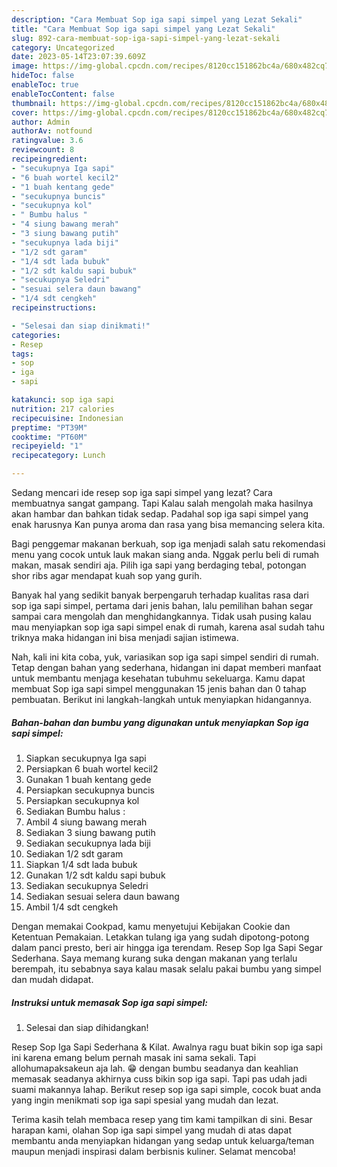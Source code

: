 ```yaml
---
description: "Cara Membuat Sop iga sapi simpel yang Lezat Sekali"
title: "Cara Membuat Sop iga sapi simpel yang Lezat Sekali"
slug: 892-cara-membuat-sop-iga-sapi-simpel-yang-lezat-sekali
category: Uncategorized
date: 2023-05-14T23:07:39.609Z
image: https://img-global.cpcdn.com/recipes/8120cc151862bc4a/680x482cq70/sop-iga-sapi-simpel-foto-resep-utama.jpg
hideToc: false
enableToc: true
enableTocContent: false
thumbnail: https://img-global.cpcdn.com/recipes/8120cc151862bc4a/680x482cq70/sop-iga-sapi-simpel-foto-resep-utama.jpg
cover: https://img-global.cpcdn.com/recipes/8120cc151862bc4a/680x482cq70/sop-iga-sapi-simpel-foto-resep-utama.jpg
author: Admin
authorAv: notfound
ratingvalue: 3.6
reviewcount: 8
recipeingredient:
- "secukupnya Iga sapi"
- "6 buah wortel kecil2"
- "1 buah kentang gede"
- "secukupnya buncis"
- "secukupnya kol"
- " Bumbu halus "
- "4 siung bawang merah"
- "3 siung bawang putih"
- "secukupnya lada biji"
- "1/2 sdt garam"
- "1/4 sdt lada bubuk"
- "1/2 sdt kaldu sapi bubuk"
- "secukupnya Seledri"
- "sesuai selera daun bawang"
- "1/4 sdt cengkeh"
recipeinstructions:

- "Selesai dan siap dinikmati!"
categories:
- Resep
tags:
- sop
- iga
- sapi

katakunci: sop iga sapi 
nutrition: 217 calories
recipecuisine: Indonesian
preptime: "PT39M"
cooktime: "PT60M"
recipeyield: "1"
recipecategory: Lunch

---
```



Sedang mencari ide resep sop iga sapi simpel yang lezat? Cara membuatnya sangat gampang. Tapi Kalau salah mengolah maka hasilnya akan hambar dan bahkan tidak sedap. Padahal sop iga sapi simpel yang enak harusnya Kan punya aroma dan rasa yang bisa memancing selera kita.


Bagi penggemar makanan berkuah, sop iga menjadi salah satu rekomendasi menu yang cocok untuk lauk makan siang anda. Nggak perlu beli di rumah makan, masak sendiri aja. Pilih iga sapi yang berdaging tebal, potongan shor ribs agar mendapat kuah sop yang gurih.

Banyak hal yang sedikit banyak berpengaruh terhadap kualitas rasa dari sop iga sapi simpel, pertama dari jenis bahan, lalu pemilihan bahan segar sampai cara mengolah dan menghidangkannya. Tidak usah pusing kalau mau menyiapkan sop iga sapi simpel enak di rumah, karena asal sudah tahu triknya maka hidangan ini bisa menjadi sajian istimewa.


Nah, kali ini kita coba, yuk, variasikan sop iga sapi simpel sendiri di rumah. Tetap dengan bahan yang sederhana, hidangan ini dapat memberi manfaat untuk membantu menjaga kesehatan tubuhmu sekeluarga. Kamu dapat membuat Sop iga sapi simpel menggunakan 15 jenis bahan dan 0 tahap pembuatan. Berikut ini langkah-langkah untuk menyiapkan hidangannya.

<!--inarticleads1-->

##### Bahan-bahan dan bumbu yang digunakan untuk menyiapkan Sop iga sapi simpel:

1. Siapkan secukupnya Iga sapi
1. Persiapkan 6 buah wortel kecil2
1. Gunakan 1 buah kentang gede
1. Persiapkan secukupnya buncis
1. Persiapkan secukupnya kol
1. Sediakan  Bumbu halus :
1. Ambil 4 siung bawang merah
1. Sediakan 3 siung bawang putih
1. Sediakan secukupnya lada biji
1. Sediakan 1/2 sdt garam
1. Siapkan 1/4 sdt lada bubuk
1. Gunakan 1/2 sdt kaldu sapi bubuk
1. Sediakan secukupnya Seledri
1. Sediakan sesuai selera daun bawang
1. Ambil 1/4 sdt cengkeh


Dengan memakai Cookpad, kamu menyetujui Kebijakan Cookie dan Ketentuan Pemakaian. Letakkan tulang iga yang sudah dipotong-potong dalam panci presto, beri air hingga iga terendam. Resep Sop Iga Sapi Segar Sederhana. Saya memang kurang suka dengan makanan yang terlalu berempah, itu sebabnya saya kalau masak selalu pakai bumbu yang simpel dan mudah didapat. 

<!--inarticleads2-->

##### Instruksi untuk memasak Sop iga sapi simpel:


1. Selesai dan siap dihidangkan!

Resep Sop Iga Sapi Sederhana &amp; Kilat. Awalnya ragu buat bikin sop iga sapi ini karena emang belum pernah masak ini sama sekali. Tapi allohumapaksakeun aja lah. 😁 dengan bumbu seadanya dan keahlian memasak seadanya akhirnya cuss bikin sop iga sapi. Tapi pas udah jadi suami makannya lahap. Berikut resep sop iga sapi simple, cocok buat anda yang ingin menikmati sop iga sapi spesial yang mudah dan lezat. 

Terima kasih telah membaca resep yang tim kami tampilkan di sini. Besar harapan kami, olahan Sop iga sapi simpel yang mudah di atas dapat membantu anda menyiapkan hidangan yang sedap untuk keluarga/teman maupun menjadi inspirasi dalam berbisnis kuliner. Selamat mencoba!
